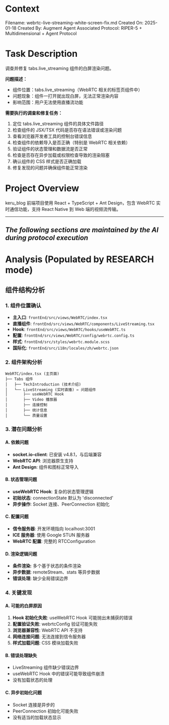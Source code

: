 # Context
Filename: webrtc-live-streaming-white-screen-fix.md
Created On: 2025-01-18
Created By: Augment Agent
Associated Protocol: RIPER-5 + Multidimensional + Agent Protocol

# Task Description
调查并修复 tabs.live_streaming 组件的白屏渲染问题。

**问题描述：**
- 组件位置：tabs.live_streaming（WebRTC 相关的标签页组件中）
- 问题现象：组件一打开就出现白屏，无法正常渲染内容
- 影响范围：用户无法使用直播流功能

**需要执行的调查和修复任务：**
1. 定位 tabs.live_streaming 组件的具体文件路径
2. 检查组件的 JSX/TSX 代码是否存在语法错误或渲染问题
3. 查看浏览器开发者工具的控制台错误信息
4. 检查组件的依赖导入是否正确（特别是 WebRTC 相关依赖）
5. 验证组件的状态管理和数据流是否正常
6. 检查是否存在异步加载或权限检查导致的渲染阻塞
7. 确认组件的 CSS 样式是否正确加载
8. 修复发现的问题并确保组件能正常渲染

# Project Overview
keru_blog 前端项目使用 React + TypeScript + Ant Design，包含 WebRTC 实时通信功能，支持 React Native 到 Web 端的视频流传输。

---
*The following sections are maintained by the AI during protocol execution*
---

# Analysis (Populated by RESEARCH mode)

## 组件结构分析

### 1. 组件位置确认
- **主入口**: `frontEnd/src/views/WebRTC/index.tsx`
- **直播组件**: `frontEnd/src/views/WebRTC/components/LiveStreaming.tsx`
- **Hook**: `frontEnd/src/views/WebRTC/hooks/useWebRTC.ts`
- **配置**: `frontEnd/src/views/WebRTC/config/webrtc.config.ts`
- **样式**: `frontEnd/src/styles/webrtc.module.scss`
- **国际化**: `frontEnd/src/i18n/locales/zh/webrtc.json`

### 2. 组件架构分析
```
WebRTC/index.tsx (主页面)
├── Tabs 组件
│   ├── TechIntroduction (技术介绍)
│   └── LiveStreaming (实时直播) ← 问题组件
│       ├── useWebRTC Hook
│       ├── Video 播放器
│       ├── 连接控制
│       ├── 统计信息
│       └── 质量设置
```

### 3. 潜在问题分析

#### A. 依赖问题
- **socket.io-client**: 已安装 v4.8.1，与后端兼容
- **WebRTC API**: 浏览器原生支持
- **Ant Design**: 组件和图标正常导入

#### B. 状态管理问题
- **useWebRTC Hook**: 复杂的状态管理逻辑
- **初始状态**: connectionState 默认为 'disconnected'
- **异步操作**: Socket 连接、PeerConnection 初始化

#### C. 配置问题
- **信令服务器**: 开发环境指向 localhost:3001
- **ICE 服务器**: 使用 Google STUN 服务器
- **WebRTC 配置**: 完整的 RTCConfiguration

#### D. 渲染逻辑问题
- **条件渲染**: 多个基于状态的条件渲染
- **异步数据**: remoteStream、stats 等异步数据
- **错误处理**: 缺少全局错误边界

### 4. 关键发现

#### A. 可能的白屏原因
1. **Hook 初始化失败**: useWebRTC Hook 可能抛出未捕获的错误
2. **配置验证失败**: webrtcConfig 验证可能失败
3. **浏览器兼容性**: WebRTC API 不支持
4. **网络连接问题**: 无法连接到信令服务器
5. **样式加载问题**: CSS 模块加载失败

#### B. 错误处理缺失
- LiveStreaming 组件缺少错误边界
- useWebRTC Hook 中的错误可能导致组件崩溃
- 没有加载状态的处理

#### C. 异步初始化问题
- Socket 连接是异步的
- PeerConnection 初始化可能失败
- 没有适当的加载状态显示
